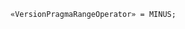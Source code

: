 <!-- This file is generated automatically by infrastructure scripts. Please don't edit by hand. -->

```{ .ebnf .slang-ebnf #VersionPragmaRangeOperator }
«VersionPragmaRangeOperator» = MINUS;
```
